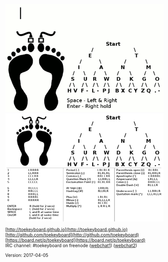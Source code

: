 ![alt tag](https://github.com/toekeyboard/toekeyboard.github.io/blob/master/images/toekeyboard_full.gif?raw=true)
![alt tag](https://github.com/toekeyboard/toekeyboard.github.io/blob/master/images/toekeyboard_full_extended.png?raw=true)

[http://toekeyboard.github.io](http://toekeyboard.github.io)  
[http://github.com/toekeyboard](http://github.com/toekeyboard)  
[https://board.net/p/toekeyboard](https://board.net/p/toekeyboard)  
IRC channel: #toekeyboard on freenode 
([webchat1](https://kiwiirc.com/client/irc.freenode.net/?nick=a|?#toekeyboard))
([webchat2](http://webchat.freenode.net/?randomnick=1&channels=toekeyboard))

Version: 2017-04-05
